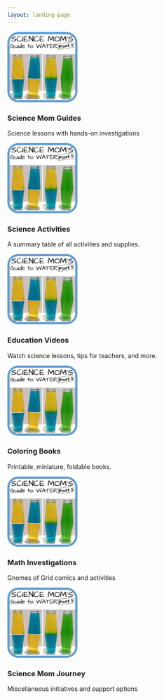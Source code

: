 ```yaml
---
layout: landing-page
---
```



<style>
#rcorners3 {
    border-radius: 25px;
    border: 5px solid #629DD1;
    background: url(/images/fbsquare.jpg);
    background-position: left top;
    padding: 0px;
    width: 150px;
    height: 150px;
}
</style>




	
<div class="container">
		<div class="row 0%">
			<div class="4u 6u$(xsmall)">
				<a href="sciencemom.html" style="display:block; text-decoration:none;">
				<section class="special box">
					<img id="rcorners3" src="images/SMG1/SMG1square.png" style="width:150px;height: 150px;">
					<!--<i class="icon fa-rocket major"></i>-->
					<h3>Science Mom Guides</h3>
					<p>Science lessons with hands-on investigations</p>
				</section>
				</a>
			</div>
			<div class="4u 6u$(xsmall)">
				<a href="sciencemom.html" style="display:block; text-decoration:none;">
				<section class="special box">
					<img id="rcorners3" src="images/SMG1/SMG1square.png" style="width:150px;height: 150px;">
					<!--<i class="icon fa-rocket major"></i>-->
					<h3>Science Activities</h3>
					<p>A summary table of all activities and supplies.</p>
				</section>
				</a>
			</div>
			<div class="4u 6u$(xsmall)">
				<a href="sciencemom.html" style="display:block; text-decoration:none;">
				<section class="special box">
					<img id="rcorners3" src="images/SMG1/SMG1square.png" style="width:150px;height: 150px;">
					<!--<i class="icon fa-rocket major"></i>-->
					<h3>Education Videos</h3>
					<p>Watch science lessons, tips for teachers, and more.</p>
				</section>
				</a>
			</div>
			<div class="4u 6u$(xsmall)">
				<a href="sciencemom.html" style="display:block; text-decoration:none;">
				<section class="special box">
					<img id="rcorners3" src="images/SMG1/SMG1square.png" style="width:150px;height: 150px;">
					<!--<i class="icon fa-rocket major"></i>-->
					<h3>Coloring Books</h3>
					<p>Printable, miniature, foldable books.</p>
				</section>
				</a>
			</div>
			<div class="4u 6u$(xsmall)">
				<a href="sciencemom.html" style="display:block; text-decoration:none;">
				<section class="special box">
					<img id="rcorners3" src="images/SMG1/SMG1square.png" style="width:150px;height: 150px;">
					<!--<i class="icon fa-rocket major"></i>-->
					<h3>Math Investigations</h3>
					<p>Gnomes of Grid comics and activities</p>
				</section>
				</a>
			</div>
			<div class="4u 6u$(xsmall)">
				<a href="sciencemom.html" style="display:block; text-decoration:none;">
				<section class="special box">
					<img id="rcorners3" src="images/SMG1/SMG1square.png" style="width:150px;height: 150px;">
					<!--<i class="icon fa-rocket major"></i>-->
					<h3>Science Mom Journey</h3>
					<p>Miscellaneous initiatives and support options</p>
				</section>
				</a>
			</div>
		</div>
	</div>
	
